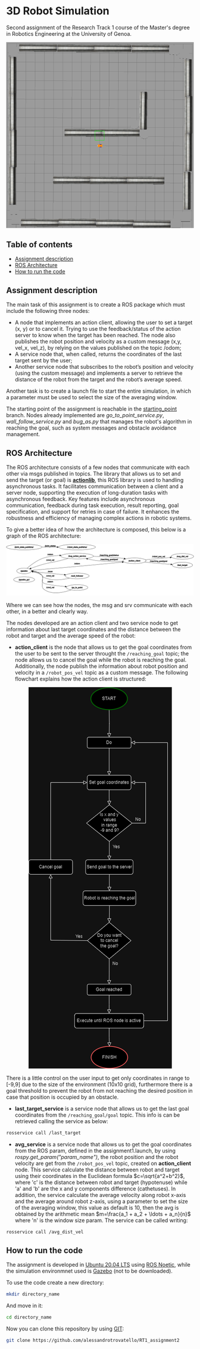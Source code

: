 # 3D Robot Simulation

Second assignment of the Research Track 1 course of the Master's degree in Robotics Engineering at the University of Genoa.
<p align="center">
  <img src="https://github.com/alessandrotrovatello/RT1_assignment2/blob/main/images/grid.png" alt="Environment">
</p>

## Table of contents
- [Assignment description](#assignmentdescription)
- [ROS Architecture](#rosarchitecture)
- [How to run the code](#howto)

<a name="assignmentdescription"></a>
## Assignment description

The main task of this assignment is to create a ROS package which must include the following three nodes:
- A node that implements an action client, allowing the user to set a target (x, y) or to cancel it. Trying to use the feedback/status of the action server to know when the target has been reached. The node also publishes the robot position and velocity as a custom message (x,y, vel_x, vel_z), by relying on the values published on the topic /odom;
- A service node that, when called, returns the coordinates of the last target sent by the user;
- Another service node that subscribes to the robot’s position and velocity (using the custom message) and implements a server to retrieve the distance of the robot from the target and the robot’s average speed.
  
Another task is to create a launch file to start the entire simulation, in which a parameter must be used to select the size of the averaging window.

The starting point of the assignment is reachable in the [starting_point](https://github.com/alessandrotrovatello/RT1_assignment2/tree/starting_point) branch. Nodes already implemented are *go_to_point_service.py*, *wall_follow_service.py* and *bug_as.py* that manages the robot's algorithm in reaching the goal, such as system messages and obstacle avoidance management.

<a name="rosarchitecture"></a>
## ROS Architecture

The ROS architecture consists of a few nodes that communicate with each other via msgs published in topics. The library that allows us to set and send the target (or goal) is [**actionlib**](https://wiki.ros.org/actionlib), this ROS library is used to handling asynchronous tasks. It facilitates communication between a client and a server node, supporting the execution of long-duration tasks with asynchronous feedback. Key features include asynchronous communication, feedback during task execution, result reporting, goal specification, and support for retries in case of failure. It enhances the robustness and efficiency of managing complex actions in robotic systems.

To give a better idea of how the architecture is composed, this below is a graph of the ROS architecture:

![ROS Architecture of the assignment](https://github.com/alessandrotrovatello/RT1_assignment2/blob/main/images/rosgraph.png)

Where we can see how the nodes, the msg and srv communicate with each other, in a better and clearly way.

The nodes developed are an action client and two service node to get information about last target coordinates and the distance between the robot and target and the average speed of the robot:
- **action_client** is the node that allows us to get the goal coordinates from the user to be sent to the server throught the `/reaching_goal` topic; the node allows us to cancel the goal while the robot is reaching the goal. Additionally, the node publish the information about robot position and velocity in a `/robot_pos_vel` topic as a custom message. The following flowchart explains how the action client is structured:

<p align="center">
  <img src="https://github.com/alessandrotrovatello/RT1_assignment2/blob/main/images/action_client_flowchart.png" alt="*action_client*'s flowchart">
</p>

There is a little control on the user input to get only coordinates in range to [-9,9] due to the size of the environment (10x10 grid), furthermore there is a goal threshold to prevent the robot from not reaching the desired position in case that position is occupied by an obstacle.

- **last_target_service** is a service node that allows us to get the last goal coordinates from the `/reaching_goal/goal` topic. This info is can be retrieved calling the service as below:
```bash
rosservice call /last_target
```

- **avg_service** is a service node that allows us to get the goal coordinates from the ROS param, defined in the assignment1.launch, by using *rospy.get_param("param_name")*, the robot position and the robot velocity are get from the `/robot_pos_vel` topic, created on **action_client** node. This service calculate the distance between robot and target using their coordinates in the Euclidean formula $c=\sqrt{a^2+b^2}$, where 'c' is the distance between robot and target (hypotenuse) while 'a' and 'b' are the x and y components difference (cathetuses). In addition, the service calculate the average velocity along robot x-axis and the average around robot z-axis, using a parameter to set the size of the averaging window, this value as default is 10, then the avg is obtained by the arithmetic mean $m=\frac{a_1 + a_2 + \ldots + a_n}{n}$ where 'n' is the window size param. The service can be called writing:
```bash
rosservice call /avg_dist_vel
```
<a name="howto"></a>
## How to run the code

The assignment is developed in [Ubuntu 20.04 LTS](https://ubuntu.com/tutorials/install-ubuntu-desktop#2-download-an-ubuntu-image) using [ROS Noetic](https://wiki.ros.org/noetic/Installation/Ubuntu), while the simulation environmnet used is [Gazebo](https://gazebosim.org/docs/harmonic/architecture) (not to be downloaded).

To use the code create a new directory:
```bash
mkdir directory_name
```
And move in it:
```bash
cd directory_name
```
Now you can clone this repository by using [GIT](https://github.com/git-guides/install-git):
```bash
git clone https://github.com/alessandrotrovatello/RT1_assignment2
```


